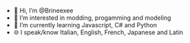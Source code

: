 - 👋 Hi, I’m @Brineexee
- 👀 I’m interested in modding, progamming and modeling
- 🌱 I’m currently learning Javascript, C# and Python
- 🌐 I speak/know Italian, English, French, Japanese and Latin
